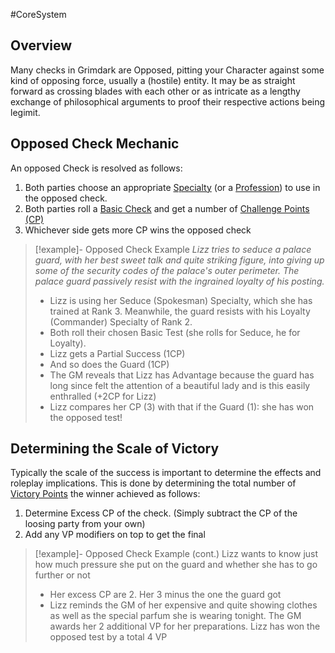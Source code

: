 #CoreSystem 
## Overview
Many checks in Grimdark are Opposed, pitting your Character against some kind of opposing force, usually a (hostile) entity. It may be as straight forward as crossing blades with each other or as intricate as a lengthy exchange of philosophical arguments to proof their respective actions being legimit.

## Opposed Check Mechanic
An opposed Check is resolved as follows:

1. Both parties choose an appropriate [Specialty](/SkillSystem/Specialty.md) (or a [Profession](/SkillSystem/Profession.md)) to use in the opposed check.
2. Both parties roll a [Basic Check](</CoreSystem/Basic Check.md>) and get a number of [Challenge Points (CP)](</CoreSystem/Challenge Point.md>)
3. Whichever side gets more CP wins the opposed check

> [!example]- Opposed Check Example
>_Lizz tries to seduce a palace guard, with her best sweet talk and quite striking figure, into giving up some of the security codes of the palace's outer perimeter. The palace guard passively resist with the ingrained loyalty of his posting._
> - Lizz is using her Seduce (Spokesman) Specialty, which she has trained at Rank 3. Meanwhile, the guard resists with his Loyalty (Commander) Specialty of Rank 2.
> - Both roll their chosen Basic Test (she rolls for Seduce, he for Loyalty).
> - Lizz gets a Partial Success (1CP)
> - And so does the Guard (1CP)
> - The GM reveals that Lizz has Advantage because the guard has long since felt the attention of a beautiful lady and is this easily enthralled (+2CP for Lizz)
> - Lizz compares her CP (3) with that if the Guard (1): she has won the opposed test!


## Determining the Scale of Victory
Typically the scale of the success is important to determine the effects and roleplay implications. This is done by determining the total number of [Victory Points](</CoreSystem/Victory Points.md>) the winner achieved as follows:

1. Determine Excess CP of the check. (Simply subtract the CP of the loosing party from your own)
2. Add any VP modifiers on top to get the final


> [!example]- Opposed Check Example (cont.)
> Lizz wants to know just how much pressure she put on the guard and whether she has to go further or not 
> - Her excess CP are 2. Her 3 minus the one the guard got 
> - Lizz reminds the GM of her expensive and quite showing clothes as well as the special parfum she is wearing tonight. The GM awards her 2 additional VP for her preparations.
> Lizz has won the opposed test by a total  4 VP

